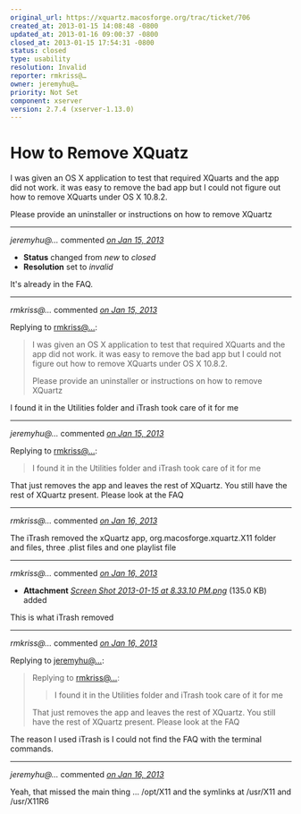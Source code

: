 ```yaml
---
original_url: https://xquartz.macosforge.org/trac/ticket/706
created_at: 2013-01-15 14:08:48 -0800
updated_at: 2013-01-16 09:00:37 -0800
closed_at: 2013-01-15 17:54:31 -0800
status: closed
type: usability
resolution: Invalid
reporter: rmkriss@…
owner: jeremyhu@…
priority: Not Set
component: xserver
version: 2.7.4 (xserver-1.13.0)
---
```


How to Remove XQuatz
====================


I was given an OS X application to test that required XQuarts and the app did not work. it was easy to remove the bad app but I could not figure out how to remove XQuarts under OS X 10.8.2.

Please provide an uninstaller or instructions on how to remove XQuartz



---

*jeremyhu@…* commented *[on Jan 15, 2013](https://xquartz.macosforge.org/trac/ticket/706#comment:1 "January 15, 2013 at 5:54 PM PST")*

-   **Status** changed from *new* to *closed*
-   **Resolution** set to *invalid*

It's already in the FAQ.



---

*rmkriss@…* commented *[on Jan 15, 2013](https://xquartz.macosforge.org/trac/ticket/706#comment:2 "January 15, 2013 at 6:42 PM PST")*

Replying to [rmkriss@…](https://xquartz.macosforge.org/trac/ticket/706):

> I was given an OS X application to test that required XQuarts and the app did not work. it was easy to remove the bad app but I could not figure out how to remove XQuarts under OS X 10.8.2.
>
> Please provide an uninstaller or instructions on how to remove XQuartz

I found it in the Utilities folder and iTrash took care of it for me



---

*jeremyhu@…* commented *[on Jan 15, 2013](https://xquartz.macosforge.org/trac/ticket/706#comment:3 "January 15, 2013 at 8:10 PM PST")*

Replying to [rmkriss@…](https://xquartz.macosforge.org/trac/ticket/706#comment:2):

> I found it in the Utilities folder and iTrash took care of it for me

That just removes the app and leaves the rest of XQuartz. You still have the rest of XQuartz present. Please look at the FAQ



---

*rmkriss@…* commented *[on Jan 16, 2013](https://xquartz.macosforge.org/trac/ticket/706#comment:4 "January 16, 2013 at 4:23 AM PST")*

The iTrash removed the xQuartz app, org.macosforge.xquartz.X11 folder and files, three .plist files and one playlist file



---

*rmkriss@…* commented *[on Jan 16, 2013](https://xquartz.macosforge.org/trac/attachment/ticket/706/Screen%20Shot%202013-01-15%20at%208.33.10%20PM.png "January 16, 2013 at 4:55 AM PST")*

-   **Attachment** *[Screen Shot 2013-01-15 at 8.33.10 PM.png](../attachment/ticket/706/Screen%20Shot%202013-01-15%20at%208.33.10%20PM.png)* (135.0 KB) added

This is what iTrash removed



---

*rmkriss@…* commented *[on Jan 16, 2013](https://xquartz.macosforge.org/trac/ticket/706#comment:5 "January 16, 2013 at 5:04 AM PST")*

Replying to [jeremyhu@…](https://xquartz.macosforge.org/trac/ticket/706#comment:3):

> Replying to [rmkriss@…](https://xquartz.macosforge.org/trac/ticket/706#comment:2):
>
> > I found it in the Utilities folder and iTrash took care of it for me
>
> That just removes the app and leaves the rest of XQuartz. You still have the rest of XQuartz present. Please look at the FAQ

The reason I used iTrash is I could not find the FAQ with the terminal commands.



---

*jeremyhu@…* commented *[on Jan 16, 2013](https://xquartz.macosforge.org/trac/ticket/706#comment:6 "January 16, 2013 at 9:00 AM PST")*

Yeah, that missed the main thing ... /opt/X11 and the symlinks at /usr/X11 and /usr/X11R6



